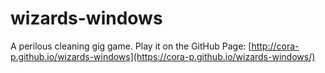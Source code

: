 # wizards-windows
A perilous cleaning gig game.
Play it on the GitHub Page: [http://cora-p.github.io/wizards-windows](https://cora-p.github.io/wizards-windows/)
